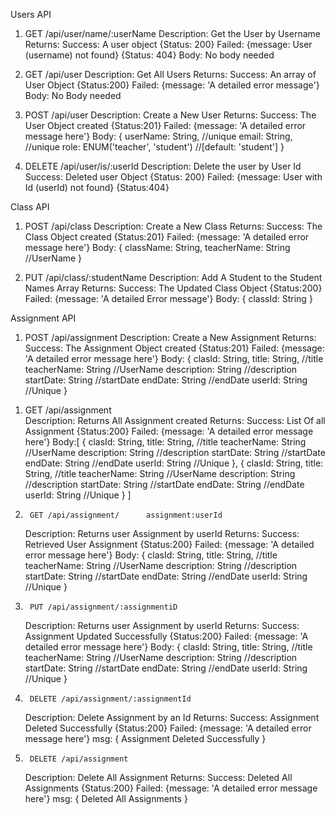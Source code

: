 Users API

1. GET /api/user/name/:userName
   Description: Get the User by Username
   Returns:
   Success: A user object {Status: 200}
   Failed: {message: User (username) not found} {Status: 404}
   Body: No body needed

2. GET /api/user
   Description: Get All Users
   Returns:
   Success: An array of User Object {Status:200}
   Failed: {message: 'A detailed error message'}
   Body: No Body needed

3) POST /api/user
   Description: Create a New User
   Returns:
   Success: The User Object created {Status:201}
   Failed: {message: 'A detailed error message here'}
   Body:
   {
   userName: String, //unique
   email: String, //unique
   role: ENUM('teacher', 'student') //[default: 'student']
   }

4) DELETE /api/user/is/:userId
   Description: Delete the user by User Id
   Success: Deleted user Object {Status: 200}
   Failed: {message: User with Id (userId) not found} {Status:404}

Class API

1. POST /api/class
   Description: Create a New Class
   Returns:
   Success: The Class Object created {Status:201}
   Failed: {message: 'A detailed error message here'}
   Body:
   {
   className: String,
   teacherName: String //UserName
   }

2. PUT /api/class/:studentName
   Description: Add A Student to the Student Names Array
   Returns:
   Success: The Updated Class Object {Status:200}
   Failed: {message: 'A detailed Error message'}
   Body:
   {
   classId: String
   }

Assignment API

1. POST /api/assignment
   Description: Create a New Assignment
   Returns:
   Success: The Assignment Object created {Status:201}
   Failed: {message: 'A detailed error message here'}
   Body:
   {
   clasId: String,
   title: String, //title
   teacherName: String //UserName
   description: String //description
   startDate: String //startDate
   endDate: String //endDate
   userId: String //Unique
   }

1)  GET /api/assignment  
    Description: Returns All Assignment created
    Returns:
    Success: List Of all Assignment {Status:200}
    Failed: {message: 'A detailed error message here'}
    Body:[
    {
    clasId: String,
    title: String, //title
    teacherName: String //UserName
    description: String //description
    startDate: String //startDate
    endDate: String //endDate
    userId: String //Unique
    },
    {
    clasId: String,
    title: String, //title
    teacherName: String //UserName
    description: String //description
    startDate: String //startDate
    endDate: String //endDate
    userId: String //Unique
    }
    ]

2)      GET /api/assignment/      assignment:userId
    Description: Returns user Assignment by userId
    Returns:
    Success: Retrieved User Assignment {Status:200}
    Failed: {message: 'A detailed error message here'}
    Body:
    {
    clasId: String,
    title: String, //title
    teacherName: String //UserName
    description: String //description
    startDate: String //startDate
    endDate: String //endDate
    userId: String //Unique
    }
3)      PUT /api/assignment/:assignmentiD

    Description: Returns user Assignment by userId
    Returns:
    Success: Assignment Updated Successfully {Status:200}
    Failed: {message: 'A detailed error message here'}
    Body:
    {
    clasId: String,
    title: String, //title
    teacherName: String //UserName
    description: String //description
    startDate: String //startDate
    endDate: String //endDate
    userId: String //Unique
    }

4)      DELETE /api/assignment/:assignmentId

    Description: Delete Assignment by an Id
    Returns:
    Success: Assignment Deleted Successfully {Status:200}
    Failed: {message: 'A detailed error message here'}
    msg:
    {
    Assignment Deleted Successfully
    }

5)      DELETE /api/assignment
    Description: Delete All Assignment
    Returns:
    Success: Deleted All Assignments {Status:200}
    Failed: {message: 'A detailed error message here'}
    msg:
    {
    Deleted All Assignments
    }

